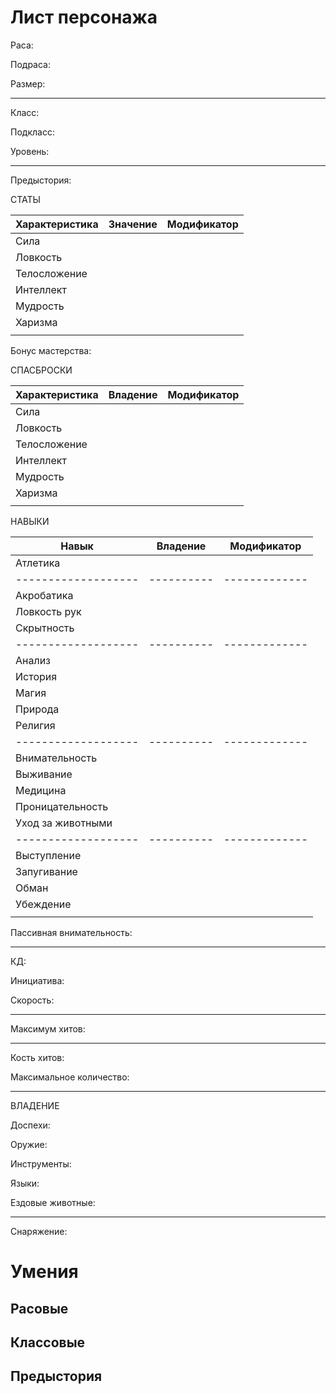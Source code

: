 # Лист персонажа
Раса:

Подраса:

Размер:

------------

Класс:

Подкласс:

Уровень:

------------

Предыстория:


СТАТЫ

| Характеристика | Значение | Модификатор |
|----------------|----------|-------------|
| Сила           |          |             |
| Ловкость       |          |             |
| Телосложение   |          |             |
| Интеллект      |          |             |
| Мудрость       |          |             |
| Харизма        |          |             |
|                |          |             |

Бонус мастерства: 

СПАСБРОСКИ

| Характеристика | Владение | Модификатор |
|----------------|----------|-------------|
| Сила           |          |             |
| Ловкость       |          |             |
| Телосложение   |          |             |
| Интеллект      |          |             |
| Мудрость       |          |             |
| Харизма        |          |             |
|                |          |             |

НАВЫКИ

| Навык             | Владение | Модификатор |
|-------------------|----------|-------------|
| Атлетика          |          |             |
|-------------------|----------|-------------|
| Акробатика        |          |             |
| Ловкость рук      |          |             |
| Скрытность        |          |             |
|-------------------|----------|-------------|
| Анализ            |          |             |
| История           |          |             |
| Магия             |          |             |
| Природа           |          |             |
| Религия           |          |             |
|-------------------|----------|-------------|
| Внимательность    |          |             |
| Выживание         |          |             |
| Медицина          |          |             |
| Проницательность  |          |             |
| Уход за животными |          |             |
|-------------------|----------|-------------|
| Выступление       |          |             |
| Запугивание       |          |             |
| Обман             |          |             |
| Убеждение         |          |             |
|                   |          |             |

Пассивная внимательность:

------------

КД:

Инициатива:

Скорость:

------------

Максимум хитов:

------------

Кость хитов:

Максимальное количество:

------------

ВЛАДЕНИЕ

Доспехи:

Оружие:

Инструменты:

Языки:

Ездовые животные:

------------

Снаряжение:

# Умения
## Расовые

## Классовые

## Предыстория
